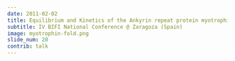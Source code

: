 ```yaml
---
date: 2011-02-02
title: Equilibrium and Kinetics of the Ankyrin repeat protein myotrophin through a simple statistical mechanical model 
subtitle: IV BIFI National Conference @ Zaragoza (Spain)
image: myotrophin-fold.png
slide_num: 20
contrib: talk
---
```

